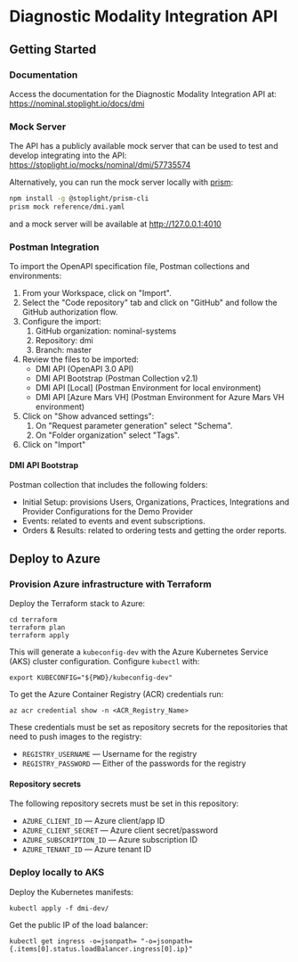 # Diagnostic Modality Integration API

## Getting Started

### Documentation 
Access the documentation for the Diagnostic Modality Integration API at: https://nominal.stoplight.io/docs/dmi 

### Mock Server
The API has a publicly available mock server that can be used to test and develop integrating into the API: https://stoplight.io/mocks/nominal/dmi/57735574

Alternatively, you can run the mock server locally with [prism](https://meta.stoplight.io/docs/prism/674b27b261c3c-overview):
```bash
npm install -g @stoplight/prism-cli
prism mock reference/dmi.yaml
```
and a mock server will be available at http://127.0.0.1:4010

### Postman Integration
To import the OpenAPI specification file, Postman collections and environments:
1. From your Workspace, click on "Import".
2. Select the "Code repository" tab and click on "GitHub" and follow the GitHub authorization flow.
3. Configure the import:
   1. GitHub organization: nominal-systems
   2. Repository: dmi
   3. Branch: master
4. Review the files to be imported:
   - DMI API (OpenAPI 3.0 API)
   - DMI API Bootstrap (Postman Collection v2.1) 
   - DMI API [Local] (Postman Environment for local environment)
   - DMI API [Azure Mars VH] (Postman Environment for Azure Mars VH environment)
5. Click on "Show advanced settings":
   1. On "Request parameter generation" select "Schema".
   2. On "Folder organization" select "Tags".
6. Click on "Import"

#### DMI API Bootstrap
Postman collection that includes the following folders:
- Initial Setup: provisions Users, Organizations, Practices, Integrations and Provider Configurations for the Demo Provider
- Events: related to events and event subscriptions.
- Orders & Results: related to ordering tests and getting the order reports.


## Deploy to Azure

### Provision Azure infrastructure with Terraform

Deploy the Terraform stack to Azure:
````
cd terraform
terraform plan
terraform apply
````

This will generate a `kubeconfig-dev` with the Azure Kubernetes Service (AKS) cluster configuration. Configure `kubectl` with:
````
export KUBECONFIG="${PWD}/kubeconfig-dev"
````

To get the Azure Container Registry (ACR) credentials run:
````
az acr credential show -n <ACR_Registry_Name>
````
These credentials must be set as repository secrets for the repositories that need to push images to the registry:
- `REGISTRY_USERNAME` — Username for the registry
- `REGISTRY_PASSWORD` — Either of the passwords for the registry


#### Repository secrets

The following repository secrets must be set in this repository:
- `AZURE_CLIENT_ID` — Azure client/app ID
- `AZURE_CLIENT_SECRET` — Azure client secret/password
- `AZURE_SUBSCRIPTION_ID` — Azure subscription ID
- `AZURE_TENANT_ID` — Azure tenant ID


### Deploy locally to AKS

Deploy the Kubernetes manifests:
````
kubectl apply -f dmi-dev/
````

Get the public IP of the load balancer:
````
kubectl get ingress -o=jsonpath= "-o=jsonpath={.items[0].status.loadBalancer.ingress[0].ip}"
````
